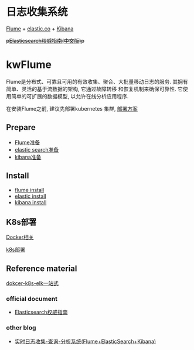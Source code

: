 # 日志收集系统

[Flume](https://flume.apache.org/) + [elastic.co](https://www.elastic.co/) + [Kibana](https://www.elastic.co/products/kibana)


~~p[Elasticsearch权威指南(中文版)](https://www.gitbook.com/book/looly/elasticsearch-the-definitive-guide-cn/details)p~~

# kwFlume

Flume是分布式、可靠且可用的有效收集、聚合、大批量移动日志的服务. 其拥有简单、灵活的基于流数据的架构, 它通过故障转移
和恢复机制来确保可靠性. 它使用简单的可扩展的数据模型, 以允许在线分析应用程序. 

在安装Flume之前, 建议先部署kubernetes 集群, [部署方案](#K8s部署)

## Prepare
- [Flume准备](doc/flume/prepare.md)
- [elastic search准备](doc/elastic%20search/prepare.md)
- [kibana准备](doc/kibana/prepare.md)

## Install
- [flume install](doc/flume/install.md)
- [elastic install](doc/elastic%20search/install.md)
- [kibana install](doc/kibana/install.md)

## K8s部署
[Docker相关](doc/docker/docker.md)

[k8s部署](doc/k8s/k8s%20deployment.md)


## Reference material
[dokcer-k8s-elk一站式](https://www.qikqiak.com/k8s-book/)

### official document
- [Elasticsearch权威指南](https://www.elastic.co/guide/cn/elasticsearch/guide/current/index.html)

### other blog
- [实时日志收集-查询-分析系统(Flume+ElasticSearch+Kibana)](https://yq.aliyun.com/articles/601055)